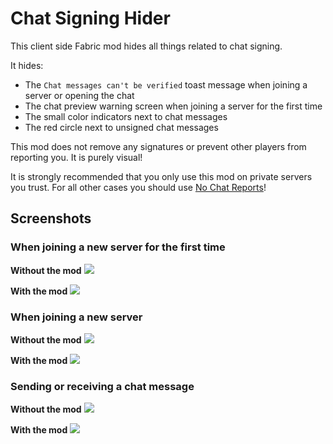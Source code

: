 # Chat Signing Hider

This client side Fabric mod hides all things related to chat signing.

It hides:

- The `Chat messages can't be verified` toast message when joining a server or opening the chat
- The chat preview warning screen when joining a server for the first time
- The small color indicators next to chat messages
- The red circle next to unsigned chat messages

This mod does not remove any signatures or prevent other players from reporting you. It is purely visual!

It is strongly recommended that you only use this mod on private servers you trust.
For all other cases you should use [No Chat Reports](https://www.curseforge.com/minecraft/mc-mods/no-chat-reports)!

## Screenshots

### When joining a new server for the first time

**Without the mod**
![](https://user-images.githubusercontent.com/13237524/193599843-20ab2ded-702e-41ac-a7ce-13a68a26ef05.png)

**With the mod**
![](https://user-images.githubusercontent.com/13237524/193599984-89a8a17a-00d1-43ff-ba10-55c7182bc4d7.png)

### When joining a new server

**Without the mod**
![](https://user-images.githubusercontent.com/13237524/193600568-2d53edfb-ebe7-4e75-a0ee-6ec5af152f96.png)

**With the mod**
![](https://user-images.githubusercontent.com/13237524/193600739-756ecd95-c8e9-4e48-b625-8d8e88e2e0a0.png)

### Sending or receiving a chat message

**Without the mod**
![](https://user-images.githubusercontent.com/13237524/193600886-f2236781-a05a-4033-a570-cea01087cce3.png)

**With the mod**
![](https://user-images.githubusercontent.com/13237524/193600994-e21e6e04-898d-4246-9556-5cd317d4efbc.png)